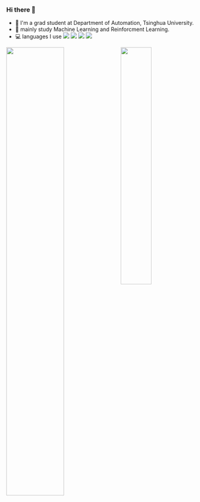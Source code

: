 ### Hi there 👋  

- :school:  I'm a grad student at Department of Automation, Tsinghua University.
- :microscope: mainly study Machine Learning and Reinforcment Learning.
- :computer: languages I use
![](https://img.shields.io/badge/-python-yellow?style=plastic&logo=python)
![](https://img.shields.io/badge/-javascript-orange?style=plastic&logo=javascript)
![](https://img.shields.io/badge/-html-blue?style=plastic&logo=html5)
![](https://img.shields.io/badge/-C++-green?style=plastic&logo=C)


<a href="https://github.com/YangRui2015/Modular_HER">
  <img align="right" src="https://github-readme-stats.vercel.app/api/top-langs/?username=YangRui2015&layout=compact" width=40% />
  <img align='left' src='https://github-readme-stats.vercel.app/api?username=YangRui2015&show_icons=true&count_private=true&hide=prs&theme=default_repocard', width=55%>
</a>




<!--
**YangRui2015/YangRui2015** is a ✨ _special_ ✨ repository because its `README.md` (this file) appears on your GitHub profile.

Here are some ideas to get you started:

- 🔭 I’m currently working on ...
- 🌱 I’m currently learning ...
- 👯 I’m looking to collaborate on ...
- 🤔 I’m looking for help with ...
- 💬 Ask me about ...
- 📫 How to reach me: ...
- 😄 Pronouns: ...
- ⚡ Fun fact: ...
-->
